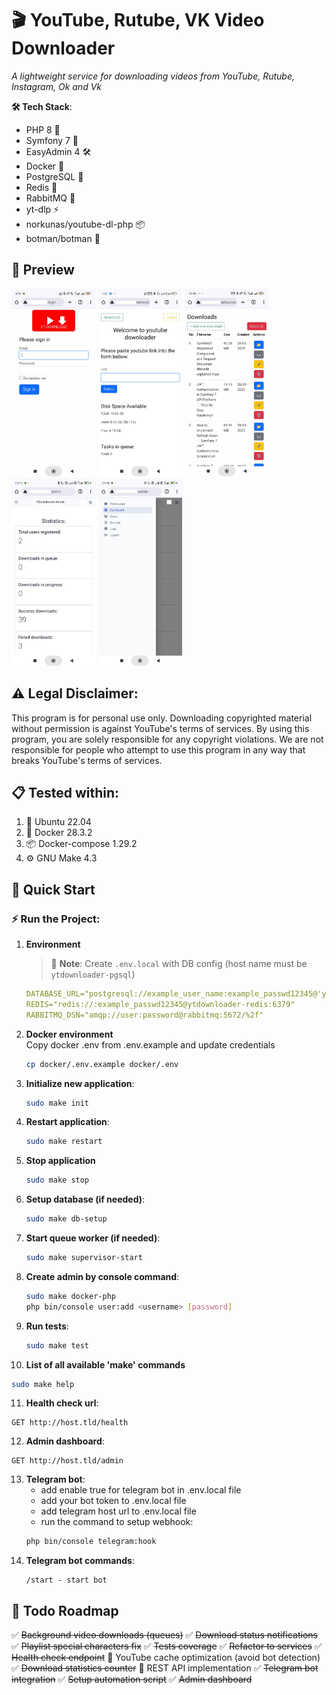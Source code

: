 # 🎬 YouTube, Rutube, VK Video Downloader

*A lightweight service for downloading videos from YouTube, Rutube, Instagram, Ok and Vk*

**🛠 Tech Stack**:
- PHP 8 🐘
- Symfony 7 🎼
- EasyAdmin 4 🛠️
- Docker 🐳
- PostgreSQL 🐘
- Redis 🚀
- RabbitMQ 🐇
- yt-dlp ⚡
- norkunas/youtube-dl-php 📦
- botman/botman 🤖

## 📸 Preview
<img src="docs/preview/1.jpg" alt="Login page" height="300"> <img src="docs/preview/2.jpg" alt="Index page" height="300"> <img src="docs/preview/3.jpg" alt="Downloads page" height="300"> <img src="docs/preview/4.jpg" alt="Admin dashboard" height="300"> <img src="docs/preview/5.jpg" alt="Admin menu" height="300">

## ⚠️ Legal Disclaimer:
This program is for personal use only. Downloading copyrighted material without permission is against YouTube's terms of services. By using this program, you are solely responsible for any copyright violations. We are not responsible for people who attempt to use this program in any way that breaks YouTube's terms of services.



## 📋 Tested within:
1. 🐧 Ubuntu 22.04
2. 🐳 Docker 28.3.2
3. 📦 Docker-compose 1.29.2
4. ⚙️ GNU Make 4.3

## 🚀 Quick Start

### ⚡ Run the Project:
1. **Environment**
   > 📝 **Note**: Create `.env.local` with DB config (host name must be `ytdownloader-pgsql`)
   ```yaml
   DATABASE_URL="postgresql://example_user_name:example_passwd12345@'ytdownloader-pgsql':5432/ytdownloader?serverVersion=16&charset=utf8"
   REDIS="redis://:example_passwd12345@ytdownloader-redis:6379"
   RABBITMQ_DSN="amqp://user:password@rabbitmq:5672/%2f"
   ```

2. **Docker environment**  
    Copy docker .env from .env.example and update credentials
    ```bash
    cp docker/.env.example docker/.env
    ```

3. **Initialize new application**:
   ```bash
   sudo make init
   ```

4. **Restart application**:
   ```bash
   sudo make restart
   ```

5. **Stop application**
   ```bash
   sudo make stop
   ```

6. **Setup database (if needed)**:
   ```bash
   sudo make db-setup
   ```

7. **Start queue worker (if needed)**:
   ```bash
   sudo make supervisor-start
   ```

8. **Create admin by console command**:
   ```bash
   sudo make docker-php
   php bin/console user:add <username> [password]
   ```

9. **Run tests**:
   ```bash
   sudo make test
   ```

10. **List of all available 'make' commands**
   ```bash
   sudo make help
   ```

11. **Health check url**:
   ```
   GET http://host.tld/health
   ```
12.  **Admin dashboard**:
   ```
   GET http://host.tld/admin
   ```
13. **Telegram bot**:
    - add enable true for telegram bot in .env.local file
    - add your bot token to .env.local file
    - add telegram host url to .env.local file
    - run the command to setup webhook:
    ```bash
    php bin/console telegram:hook
    ```
14. **Telegram bot commands**:
    ```
    /start - start bot
    ```

## 📝 Todo Roadmap

✅ ~~Background video downloads (queues)~~
✅ ~~Download status notifications~~
✅ ~~Playlist special characters fix~~
✅ ~~Tests coverage~~
✅ ~~Refactor to services~~
✅ ~~Health check endpoint~~
🔳 YouTube cache optimization (avoid bot detection)
✅ ~~Download statistics counter~~
🔳 REST API implementation
✅ ~~Telegram bot integration~~
✅ ~~Setup automation script~~
✅ ~~Admin dashboard~~
